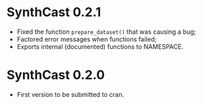 # SynthCast 0.2.1

* Fixed the function `prepare_dataset()` that was causing a bug;
* Factored error messages when functions failed;
* Exports internal (documented) functions to NAMESPACE.

# SynthCast 0.2.0

* First version to be submitted to cran.
